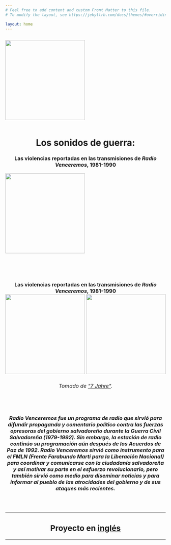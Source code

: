 ```yaml
---
# Feel free to add content and custom Front Matter to this file.
# To modify the layout, see https://jekyllrb.com/docs/themes/#overriding-theme-defaults

layout: home
---
```

<p style="display:inline-block;">
  <img class="Left" width="250" height="250" src="https://github.com/lgsump/radio-venceremos-espanol/assets/122332459/ec73fb70-cb52-4da4-aeb7-2ad69ea23ff2">
<h1><center>Los sonidos de guerra:</h1>
   <h3><center>Las violencias reportadas en las transmisiones de <i>Radio Venceremos</i>, 1981-1990</h3>
   <img class="right" width="250" height="250" src="https://github.com/lgsump/radio-venceremos-espanol/assets/122332459/bf53e0d3-57d3-44a4-8cc1-2ee0783884ab">
</p>

  <br>
  <br>
  <br>

  <h3><center>Las violencias reportadas en las transmisiones de <i>Radio Venceremos</i>, 1981-1990
    <br>
<img class="left" width="250" height="250" src="https://github.com/lgsump/radio-venceremos-espanol/assets/122332459/ec73fb70-cb52-4da4-aeb7-2ad69ea23ff2" />
<img class="right" width="250" height="250" src="https://github.com/lgsump/radio-venceremos-espanol/assets/122332459/bf53e0d3-57d3-44a4-8cc1-2ee0783884ab" />
<br>
<h6>Tomado de <a href="https://ladi.lib.utexas.edu/en/MUPI/bf3b580f-a8e5-4dcb-9204-24934d3820b2">"7 Jahre"</a>.</h6>
<br>
<p style="text-align:left"><h5><left>Radio Venceremos fue un programa de radio que sirvió para difundir propaganda y comentario político contra las fuerzas opresoras del gobierno salvadoreño durante la Guerra Civil Salvadoreña (1979-1992). Sin embargo, la estación de radio continúo su programación aún después de los Acuerdos de Paz de 1992. Radio Venceremos sirvió como instrumento para el FMLN (Frente Farabundo Martí para la Liberación Nacional) para coordinar y comunicarse con la ciudadanía salvadoreña y así motivar su parte en el esfuerzo revolucionario, pero también sirvió como medio para diseminar noticias y para informar al pueblo de las atrocidades del gobierno y de sus ataques más recientes.</left></h5></p>
<br>
<hr>
<h2>Proyecto en <a href="https://lgsump.github.io/radio-venceremos-english/">inglés</a></h2>
<hr>
